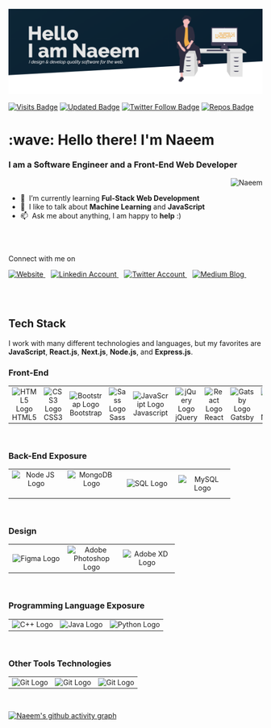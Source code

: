 ![](images/banner.png)


[![Visits Badge](https://badges.pufler.dev/visits/mkn1920/mkn1920?color=F9A826&style=for-the-badge)](https://github.com/mkn1920)
[![Updated Badge](https://badges.pufler.dev/updated/mkn1920/Mohammad-Naeem-Naseri?color=F9A826&style=for-the-badge)](https://badges.pufler.dev)
[![Twitter Follow Badge](https://img.shields.io/twitter/follow/naeem_naseri?color=F9A826&logo=twitter&style=for-the-badge)](https://twitter.com/naeem_naseri)
[![Repos Badge](https://badges.pufler.dev/repos/mkn1920?color=F9A826&style=for-the-badge)](https://badges.pufler.dev)


 <h1 align="left">:wave: Hello there! I'm Naeem </h1>
 <h3>I am a <strong>Software Engineer</strong> and a <strong>Front-End Web Developer</strong></h3>

<a href="#mkn1920">
  <img src="https://github-readme-stats.vercel.app/api?username=mkn1920&show_icons=true&theme=gruvbox&count_private=true&include_all_commits=true" alt="Naeem" align="right" />
</a>

<br/>

- :seedling: &nbsp;I’m currently learning **Ful-Stack Web Development**
- :speech_balloon: &nbsp;I like to talk about **Machine Learning** and **JavaScript**
- :mailbox: &nbsp;Ask me about anything, I am happy to **help** :)

<br/>
<br/>


<p align="left">Connect with me on </p>

<p align="left">
  <a href="https://portofoliomain85611.gatsbyjs.io/">
    <img src="https://upload.wikimedia.org/wikipedia/commons/thumb/c/c4/Globe_icon.svg/2048px-Globe_icon.svg.png" title="Website" alt="Website" width="36" />
  </a> &ensp;
  <a href="https://linkedin.com/in/mohammad-naeem-naseri-a64184206">
    <img src="https://cdn.worldvectorlogo.com/logos/linkedin-icon-2.svg" title="LinkedIn" alt="Linkedin Account" width="36" />
  </a> &ensp;
  <a href="https://twitter.com/naeem_naseri">
    <img src="https://cdn.worldvectorlogo.com/logos/twitter-3.svg" title="Twitter" alt="Twitter Account" width="38" />
  </a> &ensp;
  <a href="	https://medium.com/@mkn1920">
    <img src="https://cdn.worldvectorlogo.com/logos/monogram-medium.svg" title="Medium" alt="Medium Blog" width="36" />
  </a> &ensp;

</p><br /><br/>

## Tech Stack

I work with many different technologies and languages, but my favorites are **JavaScript**, **React.js**, **Next.js**, **Node.js**, and **Express.js**.
### Front-End


<table>
  <tr>
    <td align="center"  width="96">
      <img src="https://cdn.worldvectorlogo.com/logos/html-1.svg" title="HTML5" alt="HTML5 Logo" width="55" />
      <br/>HTML5
    </td>
    <td align="center"  width="96">
      <img src="https://cdn.worldvectorlogo.com/logos/css-3.svg" title="CSS3" alt="CSS3 Logo" width="55" />
      <br/>CSS3
    </td>
    <td align="center"  width="96">
      <img src="https://cdn.worldvectorlogo.com/logos/bootstrap-5-1.svg" title="Bootstrap" alt="Bootstrap Logo" width="75" />Bootstrap
      <br/>
    </td>
    <td align="center"  width="96">
      <img src="https://cdn.worldvectorlogo.com/logos/sass-1.svg" title="Sass" alt="Sass Logo" width="70" />
      <br/> Sass
    </td>
    <td align="center"  width="96">
      <img src="https://cdn.worldvectorlogo.com/logos/logo-javascript.svg" title="JavaScript" alt="JavaScript Logo" width="60" />
      <br/> Javascript
     </td>
     <td align="center"  width="96">
       <img src="https://cdn.worldvectorlogo.com/logos/jquery-4.svg" title="jQuery" alt="jQuery Logo" width="60" />
       <br/> jQuery
    </td>
    <td align="center"  width="96">
       <img src="https://cdn.worldvectorlogo.com/logos/react-2.svg" title="React JS" alt="React Logo" width="60" />
       <br/> React
    </td>
    <td align="center"  width="96">
       <img src="https://cdn.worldvectorlogo.com/logos/gatsby.svg" title="Gatsby" alt="Gats by Logo" width="60" />
       <br/> Gatsby
    </td> 
    <td align="center"  width="96">
      <img src="https://cdn.worldvectorlogo.com/logos/next-js.svg" title="Next JS" alt="Next JS Logo" width="60"/>
      <br/> NextJS
  </td>
  </tr>
</table>

<!-- <p>
  <img src="https://cdn.worldvectorlogo.com/logos/html-1.svg" title="HTML5" alt="HTML5 Logo" width="55" />
  <img src="https://cdn.worldvectorlogo.com/logos/css-3.svg" title="CSS3" alt="CSS3 Logo" width="55" />
  <img src="https://cdn.worldvectorlogo.com/logos/bootstrap-5-1.svg" title="Bootstrap" alt="Bootstrap Logo" width="75" />
  <img src="https://cdn.worldvectorlogo.com/logos/sass-1.svg" title="Sass" alt="Sass Logo" width="70" />
  <img src="https://cdn.worldvectorlogo.com/logos/logo-javascript.svg" title="JavaScript" alt="JavaScript Logo" width="60" />
  <img src="https://cdn.worldvectorlogo.com/logos/jquery-4.svg" title="jQuery" alt="jQuery Logo" width="60" />
  <img src="https://cdn.worldvectorlogo.com/logos/react-2.svg" title="React JS" alt="React Logo" width="60" />
  <img src="https://cdn.worldvectorlogo.com/logos/gatsby.svg" title="Gatsby" alt="Gats by Logo" width="60" />
  <img src="https://cdn.worldvectorlogo.com/logos/next-js.svg" title="Next JS" alt="Next JS Logo" width="60"/>
</p><br /> -->
<br/>

### Back-End Exposure

<table>
  <tr>
    <td align="center"  width="96">
      <img src="https://cdn.worldvectorlogo.com/logos/nodejs-1.svg" title="Node JS" alt="Node JS Logo" width="96"/> &ensp;
    </td>
    <td align="center"  width="96">
      <img src="https://cdn.worldvectorlogo.com/logos/mongodb-icon-1.svg" title="MongoDB" alt="MongoDB Logo" width="64"/> &ensp;
    </td>
    <td align="center"  width="96">
      <img src="https://st3.depositphotos.com/20524830/34592/v/600/depositphotos_345920402-stock-illustration-sql-database-icon-logo-design.jpg" title="SQL" alt="SQL Logo" width="70"/>
    </td>
    <td align="center"  width="96">
      <img src="https://cdn.worldvectorlogo.com/logos/mysql-6.svg" title="MySQL" alt="MySQL Logo" width="56"/>
    </td>
  </tr>
</table>
</br>

### Design

<table>
  <tr>
    <td align="center"  width="96">
      <img src="https://cdn.worldvectorlogo.com/logos/figma-1.svg" title="Figma" alt="Figma Logo" width="34"/>
    </td>
    <td align="center"  width="96">
      <img src="https://cdn.worldvectorlogo.com/logos/adobe-photoshop-2.svg" title="Adobe Photoshop" alt="Adobe Photoshop Logo" width="55"/>
    </td>
    <td align="center"  width="96">
      <img src="https://cdn.worldvectorlogo.com/logos/adobe-xd-1.svg" title="Adobe XD" alt="Adobe XD Logo" width="55"/>
    </td>
  </tr>
</table><br/>

### Programming Language Exposure

<table>
  <tr>
    <td><img src="https://cdn.worldvectorlogo.com/logos/c.svg" title="C++" alt="C++ Logo" width="50"/></td>
    <td><img src="https://cdn.worldvectorlogo.com/logos/java-14.svg" title="Java" alt="Java Logo" width="50"/></td>
    <td><img src="https://cdn.worldvectorlogo.com/logos/python-5.svg" title="Python" alt="Python Logo" width="50"/></td>
  </tr>
</table>
<br />


### Other Tools Technologies

<table>
  <tr>
    <td><img src="https://cdn.worldvectorlogo.com/logos/git-icon.svg" title="Git" alt="Git Logo" width="50"/></td>
    <td><img src="https://cdn.worldvectorlogo.com/logos/json.svg" title="Git" alt="Git Logo" width="50"/></td>
    <td><img src="https://cdn.worldvectorlogo.com/logos/visual-studio-code-1.svg" title="Git" alt="Git Logo" width="50"/></td>
  </tr>
</table>
<br/>

[![Naeem's github activity graph](https://activity-graph.herokuapp.com/graph?username=mkn1920&theme=gruvbox)](https://github.com/mkn1920)



